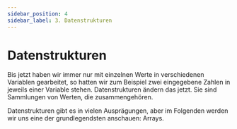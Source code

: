 ```yaml
---
sidebar_position: 4
sidebar_label: 3. Datenstrukturen
---
```


# Datenstrukturen

Bis jetzt haben wir immer nur mit einzelnen Werte in verschiedenen Variablen gearbeitet, so hatten wir zum Beispiel zwei eingegebene Zahlen in jeweils einer Variable stehen. Datenstrukturen ändern das jetzt. Sie sind Sammlungen von Werten, die zusammengehören.

Datenstrukturen gibt es in vielen Ausprägungen, aber im Folgenden werden wir uns eine der grundlegendsten anschauen: Arrays.